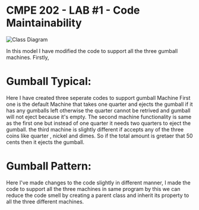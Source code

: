 # CMPE 202 - LAB #1 - Code Maintainability

![Class Diagram](https://user-images.githubusercontent.com/98665897/153732125-0a0bc2b6-eb1f-4868-a665-f5869faf8a45.png)

In this model I have modified the code to support all the three gumball machines.
Firstly,
# Gumball Typical:
Here I have created three seperate codes to support gumball Machine
First one is the default Machine that takes one quarter and ejects the gumball if it has any gumballs left otherwise the quarter cannot be retrived and gumball will not eject because it's empty.
The second machine functionality is same as the first one but instead of one quarter it needs two quarters to eject the gumball.
the third machine is slightly different if accepts any of the three coins like quarter , nickel and dimes. So if the total amount is gretaer that 50 cents then it ejects the gumball.

# Gumball Pattern:
Here I've made changes to the code slightly in different manner, I made the code to support all the three machines in same program by this we can reduce the code smell by creating a parent class and inherit its property to all the three different machines.
